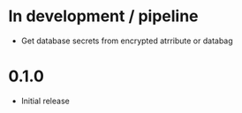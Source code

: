 # In development / pipeline

- Get database secrets from encrypted atrribute or databag

# 0.1.0

- Initial release

